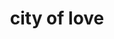---
pid: LS119
title: city of love
location_transcription: city hall
zipcode: '19130'
outside_phl: 
neighborhood: Art Museum,Francisville
age: '38'
age_range: 30-39
instagram: 
image_file_name: LS_119.jpg
proposal_transcription: Statue of a group of people all races represented, men and
  women coming together as 1 group of people together
topic: Inclusivity,Unity
topic_summary: 0, 0
type: Sculpture Statue
keywords_other: 
credit: 
image_labels: 
twitter: 
facebook: 
permalink: "/monuments/ls119/"
layout: item-page
---